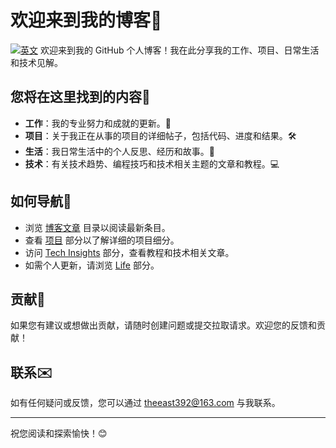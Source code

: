 # 欢迎来到我的博客🌟
[![英文](https://img.shields.io/badge/英文-Click%20Here-blue)](./README.md)
欢迎来到我的 GitHub 个人博客！我在此分享我的工作、项目、日常生活和技术见解。 

## 您将在这里找到的内容🚀

- **工作**：我的专业努力和成就的更新。💼
- **项目**：关于我正在从事的项目的详细帖子，包括代码、进度和结果。🛠️
- **生活**：我日常生活中的个人反思、经历和故事。🌿
- **技术**：有关技术趋势、编程技巧和技术相关主题的文章和教程。💻

## 如何导航🔗

- 浏览 [博客文章](./posts) 目录以阅读最新条目。
- 查看 [项目](./projects) 部分以了解详细的项目细分。
- 访问 [Tech Insights](./tech) 部分，查看教程和技术相关文章。
- 如需个人更新，请浏览 [Life](./life) 部分。

## 贡献🎉

如果您有建议或想做出贡献，请随时创建问题或提交拉取请求。欢迎您的反馈和贡献！

## 联系✉️

如有任何疑问或反馈，您可以通过 [theeast392@163.com](mailto:theeast392@163.com) 与我联系。

---

祝您阅读和探索愉快！😊